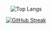 <div align="center">

![Top Langs](https://github-readme-stats.vercel.app/api/top-langs/?username=Hasnaaaae&langs_count=12)
</div>
<div align="center">

<a href="https://git.io/streak-stats"><img src="https://streak-stats.demolab.com?user=Hasnaaaae&theme=elegant" alt="GitHub Streak" /></a>
</div>

